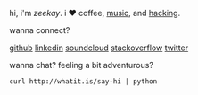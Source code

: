 hi, i'm *zeekay*. i ♥ coffee, [music][soundcloud], and [hacking][github].

wanna connect?

[github][github]
[linkedin][linkedin]
[soundcloud][soundcloud]
[stackoverflow][stackoverflow]
[twitter][twitter]

wanna chat? feeling a bit adventurous?

    curl http://whatit.is/say-hi | python

[github]:        https://github.com/zeekay
[linkedin]:      https://www.linkedin.com/in/zeekay
[soundcloud]:    https://soundcloud.com/zeekay
[stackoverflow]: http://stackoverflow.com/users/641766/zeekay
[twitter]:       https://twitter.com/zeekay
